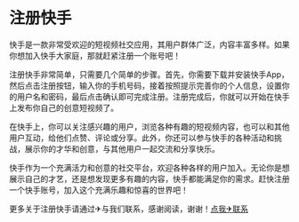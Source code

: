# 注册快手

快手是一款非常受欢迎的短视频社交应用，其用户群体广泛，内容丰富多样。如果你想加入快手大家庭，那就赶紧注册一个账号吧！

注册快手非常简单，只需要几个简单的步骤。首先，你需要下载并安装快手App，然后点击注册按钮，输入你的手机号码，接着按照提示完善你的个人信息，设置你的用户名和密码，最后点击确认即可完成注册。注册完成后，你就可以开始在快手上发布你自己的创意短视频了。

在快手上，你可以关注感兴趣的用户，浏览各种有趣的短视频内容，也可以和其他用户互动，给他们点赞、评论或分享。此外，你还可以参与快手的各种活动和挑战，展示你的才华和创意，与其他用户一起交流和分享快乐。

快手作为一个充满活力和创意的社交平台，欢迎各种各样的用户加入。无论你是想展示自己的才艺，还是想发现更多有趣的内容，快手都能满足你的需求。赶快注册一个快手账号，加入这个充满乐趣和惊喜的世界吧！

更多关于注册快手请通过✈与我们联系，感谢阅读，谢谢！[点我✈联系](https://a.k02.cc)